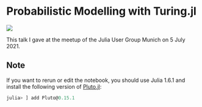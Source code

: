 # Probabilistic Modelling with Turing.jl

[![](https://img.shields.io/badge/show-HTML-brightgreen.svg)](https://talks.widmann.dev/2021/07/turing/)

This talk I gave at the meetup of the Julia User Group Munich on 5 July 2021.

## Note

If you want to rerun or edit the notebook, you should use Julia 1.6.1 and install the following version of [Pluto.jl](https://github.com/fonsp/Pluto.jl):
```julia
julia> ] add Pluto@0.15.1
```
